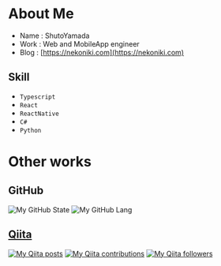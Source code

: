 # About Me
- Name : ShutoYamada
- Work : Web and MobileApp engineer
- Blog : [https://nekoniki.com](https://nekoniki.com)

## Skill
- `Typescript`
- `React`
- `ReactNative`
- `C#`
- `Python`

# Other works

## GitHub
![My GitHub State](https://github-readme-stats.vercel.app/api?username=shutoyamada)
![My GitHub Lang](https://github-readme-stats.vercel.app/api/top-langs/?username=shutoyamada&layout=compact)

## [Qiita](https://qiita.com/nekoniki)
[![My Qiita posts](https://qiita-badge.apiapi.app/s/nekoniki/posts.svg)](http://qiita.com/nekoniki)
[![My Qiita contributions](https://qiita-badge.apiapi.app/s/nekoniki/contributions.svg)](http://qiita.com/nekoniki)
[![My Qiita followers](https://qiita-badge.apiapi.app/s/nekoniki/followers.svg)](http://qiita.com/nekoniki)

<!--
**ShutoYamada/ShutoYamada** is a ✨ _special_ ✨ repository because its `README.md` (this file) appears on your GitHub profile.

Here are some ideas to get you started:

- 🔭 I’m currently working on ...
- 🌱 I’m currently learning ...
- 👯 I’m looking to collaborate on ...
- 🤔 I’m looking for help with ...
- 💬 Ask me about ...
- 📫 How to reach me: ...
- 😄 Pronouns: ...
- ⚡ Fun fact: ...
-->
